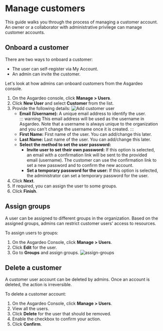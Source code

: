 # Manage customers

This guide walks you through the process of managing a customer account. An owner or a collaborator with administrative privilege can manage customer accounts.

## Onboard a customer
There are two ways to onboard a customer:
- The user can self-register via My Account.
- An admin can invite the customer. 

Let's look at how admins can onboard customers from the Asgardeo console.
1. On the Asgardeo console, click **Manage > Users**.
2. Click  **New User** and select **Customer** from the list.
3. Provide the following details:
    <img :src="$withBase('/assets/img/guides/users/add-customer-user-form.png')" alt="Add customer user">
    - **Email (Username):** A unique email address to identify the user. 
        <br>
        ::: warning
         This email address will be used as the username in Asgardeo. Note that a username is always unique to the organization and you can't change the username once it is created.
        :::
    - **First Name:** First name of the user. You can add/change this later.
    - **Last Name:** Last name of the user. You can add/change this later.
    - **Select the method to set the user password:**
      - **Invite user to set their own password:**
            If this option is selected, an email with a confirmation link will be sent to the provided email (username). The customer can use the confirmation link to set a new password and to confirm the new account.  
      - **Set a temporary password for the user:**
            If this option is selected, the administrator can set a temporary password for the user.              
4. Click **Next**.
5.  If required, you can assign the user to some groups. 
6. Click **Finish**.
     
## Assign groups
A user can be assigned to different <a :href="$withBase('/guides/users/manage-groups/')">groups</a> in the organization. Based on the assigned groups, admins can restrict customer users' access to resources.

To assign users to groups: 
1. On the Asgardeo Console, click **Manage > Users**. 
2. Click **Edit** for the user.
3. Go to **Groups** and assign groups.
    <img :src="$withBase('/assets/img/guides/users/assign-groups-to-users.png')" alt="assign-groups">

## Delete a customer
A customer user account can be deleted by admins. Once an account is deleted, the action is irreversible. 

To delete a customer account:
1. On the Asgardeo Console, click **Manage > Users**.
2. View all the users.
3. Click **Delete** for the user that should be removed.
4. Enable the checkbox to confirm your action.     
5. Click **Confirm**.
